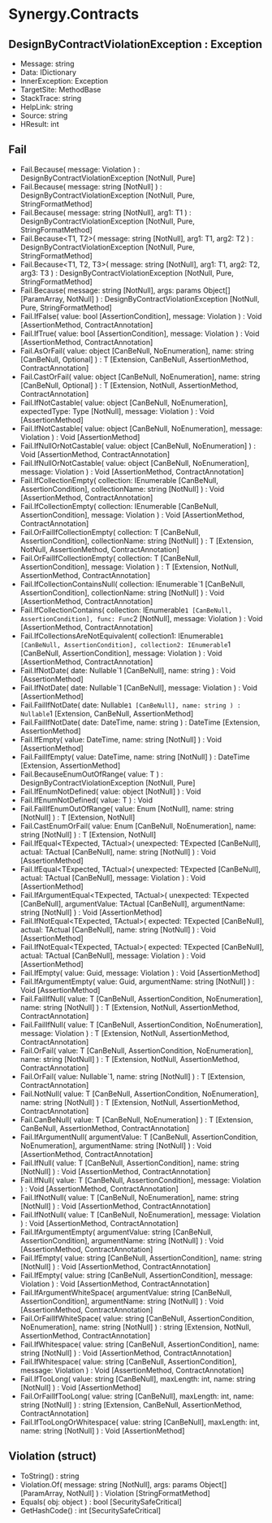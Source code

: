 # Synergy.Contracts

## DesignByContractViolationException : Exception
 - Message: string
 - Data: IDictionary
 - InnerException: Exception
 - TargetSite: MethodBase
 - StackTrace: string
 - HelpLink: string
 - Source: string
 - HResult: int

## Fail
 - Fail.Because(
      message: Violation
   ) : DesignByContractViolationException [NotNull, Pure]
 - Fail.Because(
      message: string [NotNull]
   ) : DesignByContractViolationException [NotNull, Pure, StringFormatMethod]
 - Fail.Because<T1>(
      message: string [NotNull],
      arg1: T1
   ) : DesignByContractViolationException [NotNull, Pure, StringFormatMethod]
 - Fail.Because<T1, T2>(
      message: string [NotNull],
      arg1: T1,
      arg2: T2
   ) : DesignByContractViolationException [NotNull, Pure, StringFormatMethod]
 - Fail.Because<T1, T2, T3>(
      message: string [NotNull],
      arg1: T1,
      arg2: T2,
      arg3: T3
   ) : DesignByContractViolationException [NotNull, Pure, StringFormatMethod]
 - Fail.Because(
      message: string [NotNull],
      args: params Object[] [ParamArray, NotNull]
   ) : DesignByContractViolationException [NotNull, Pure, StringFormatMethod]
 - Fail.IfFalse(
      value: bool [AssertionCondition],
      message: Violation
   ) : Void [AssertionMethod, ContractAnnotation]
 - Fail.IfTrue(
      value: bool [AssertionCondition],
      message: Violation
   ) : Void [AssertionMethod, ContractAnnotation]
 - Fail.AsOrFail<T>(
      value: object [CanBeNull, NoEnumeration],
      name: string [CanBeNull, Optional]
   ) : T [Extension, CanBeNull, AssertionMethod, ContractAnnotation]
 - Fail.CastOrFail<T>(
      value: object [CanBeNull, NoEnumeration],
      name: string [CanBeNull, Optional]
   ) : T [Extension, NotNull, AssertionMethod, ContractAnnotation]
 - Fail.IfNotCastable(
      value: object [CanBeNull, NoEnumeration],
      expectedType: Type [NotNull],
      message: Violation
   ) : Void [AssertionMethod]
 - Fail.IfNotCastable<T>(
      value: object [CanBeNull, NoEnumeration],
      message: Violation
   ) : Void [AssertionMethod]
 - Fail.IfNullOrNotCastable<T>(
      value: object [CanBeNull, NoEnumeration]
   ) : Void [AssertionMethod, ContractAnnotation]
 - Fail.IfNullOrNotCastable<T>(
      value: object [CanBeNull, NoEnumeration],
      message: Violation
   ) : Void [AssertionMethod, ContractAnnotation]
 - Fail.IfCollectionEmpty(
      collection: IEnumerable [CanBeNull, AssertionCondition],
      collectionName: string [NotNull]
   ) : Void [AssertionMethod, ContractAnnotation]
 - Fail.IfCollectionEmpty(
      collection: IEnumerable [CanBeNull, AssertionCondition],
      message: Violation
   ) : Void [AssertionMethod, ContractAnnotation]
 - Fail.OrFailIfCollectionEmpty<T>(
      collection: T [CanBeNull, AssertionCondition],
      collectionName: string [NotNull]
   ) : T [Extension, NotNull, AssertionMethod, ContractAnnotation]
 - Fail.OrFailIfCollectionEmpty<T>(
      collection: T [CanBeNull, AssertionCondition],
      message: Violation
   ) : T [Extension, NotNull, AssertionMethod, ContractAnnotation]
 - Fail.IfCollectionContainsNull<T>(
      collection: IEnumerable`1 [CanBeNull, AssertionCondition],
      collectionName: string [NotNull]
   ) : Void [AssertionMethod, ContractAnnotation]
 - Fail.IfCollectionContains<T>(
      collection: IEnumerable`1 [CanBeNull, AssertionCondition],
      func: Func`2 [NotNull],
      message: Violation
   ) : Void [AssertionMethod, ContractAnnotation]
 - Fail.IfCollectionsAreNotEquivalent<T>(
      collection1: IEnumerable`1 [CanBeNull, AssertionCondition],
      collection2: IEnumerable`1 [CanBeNull, AssertionCondition],
      message: Violation
   ) : Void [AssertionMethod, ContractAnnotation]
 - Fail.IfNotDate(
      date: Nullable`1 [CanBeNull],
      name: string
   ) : Void [AssertionMethod]
 - Fail.IfNotDate(
      date: Nullable`1 [CanBeNull],
      message: Violation
   ) : Void [AssertionMethod]
 - Fail.FailIfNotDate(
      date: Nullable`1 [CanBeNull],
      name: string
   ) : Nullable`1 [Extension, CanBeNull, AssertionMethod]
 - Fail.FailIfNotDate(
      date: DateTime,
      name: string
   ) : DateTime [Extension, AssertionMethod]
 - Fail.IfEmpty(
      value: DateTime,
      name: string [NotNull]
   ) : Void [AssertionMethod]
 - Fail.FailIfEmpty(
      value: DateTime,
      name: string [NotNull]
   ) : DateTime [Extension, AssertionMethod]
 - Fail.BecauseEnumOutOfRange<T>(
      value: T
   ) : DesignByContractViolationException [NotNull, Pure]
 - Fail.IfEnumNotDefined<T>(
      value: object [NotNull]
   ) : Void
 - Fail.IfEnumNotDefined<T>(
      value: T
   ) : Void
 - Fail.FailIfEnumOutOfRange<T>(
      value: Enum [NotNull],
      name: string [NotNull]
   ) : T [Extension, NotNull]
 - Fail.CastEnumOrFail<T>(
      value: Enum [CanBeNull, NoEnumeration],
      name: string [NotNull]
   ) : T [Extension, NotNull]
 - Fail.IfEqual<TExpected, TActual>(
      unexpected: TExpected [CanBeNull],
      actual: TActual [CanBeNull],
      name: string [NotNull]
   ) : Void [AssertionMethod]
 - Fail.IfEqual<TExpected, TActual>(
      unexpected: TExpected [CanBeNull],
      actual: TActual [CanBeNull],
      message: Violation
   ) : Void [AssertionMethod]
 - Fail.IfArgumentEqual<TExpected, TActual>(
      unexpected: TExpected [CanBeNull],
      argumentValue: TActual [CanBeNull],
      argumentName: string [NotNull]
   ) : Void [AssertionMethod]
 - Fail.IfNotEqual<TExpected, TActual>(
      expected: TExpected [CanBeNull],
      actual: TActual [CanBeNull],
      name: string [NotNull]
   ) : Void [AssertionMethod]
 - Fail.IfNotEqual<TExpected, TActual>(
      expected: TExpected [CanBeNull],
      actual: TActual [CanBeNull],
      message: Violation
   ) : Void [AssertionMethod]
 - Fail.IfEmpty(
      value: Guid,
      message: Violation
   ) : Void [AssertionMethod]
 - Fail.IfArgumentEmpty(
      value: Guid,
      argumentName: string [NotNull]
   ) : Void [AssertionMethod]
 - Fail.FailIfNull<T>(
      value: T [CanBeNull, AssertionCondition, NoEnumeration],
      name: string [NotNull]
   ) : T [Extension, NotNull, AssertionMethod, ContractAnnotation]
 - Fail.FailIfNull<T>(
      value: T [CanBeNull, AssertionCondition, NoEnumeration],
      message: Violation
   ) : T [Extension, NotNull, AssertionMethod, ContractAnnotation]
 - Fail.OrFail<T>(
      value: T [CanBeNull, AssertionCondition, NoEnumeration],
      name: string [NotNull]
   ) : T [Extension, NotNull, AssertionMethod, ContractAnnotation]
 - Fail.OrFail<T>(
      value: Nullable`1,
      name: string [NotNull]
   ) : T [Extension, ContractAnnotation]
 - Fail.NotNull<T>(
      value: T [CanBeNull, AssertionCondition, NoEnumeration],
      name: string [NotNull]
   ) : T [Extension, NotNull, AssertionMethod, ContractAnnotation]
 - Fail.CanBeNull<T>(
      value: T [CanBeNull, NoEnumeration]
   ) : T [Extension, CanBeNull, AssertionMethod, ContractAnnotation]
 - Fail.IfArgumentNull<T>(
      argumentValue: T [CanBeNull, AssertionCondition, NoEnumeration],
      argumentName: string [NotNull]
   ) : Void [AssertionMethod, ContractAnnotation]
 - Fail.IfNull<T>(
      value: T [CanBeNull, AssertionCondition],
      name: string [NotNull]
   ) : Void [AssertionMethod, ContractAnnotation]
 - Fail.IfNull<T>(
      value: T [CanBeNull, AssertionCondition],
      message: Violation
   ) : Void [AssertionMethod, ContractAnnotation]
 - Fail.IfNotNull<T>(
      value: T [CanBeNull, NoEnumeration],
      name: string [NotNull]
   ) : Void [AssertionMethod, ContractAnnotation]
 - Fail.IfNotNull<T>(
      value: T [CanBeNull, NoEnumeration],
      message: Violation
   ) : Void [AssertionMethod, ContractAnnotation]
 - Fail.IfArgumentEmpty(
      argumentValue: string [CanBeNull, AssertionCondition],
      argumentName: string [NotNull]
   ) : Void [AssertionMethod, ContractAnnotation]
 - Fail.IfEmpty(
      value: string [CanBeNull, AssertionCondition],
      name: string [NotNull]
   ) : Void [AssertionMethod, ContractAnnotation]
 - Fail.IfEmpty(
      value: string [CanBeNull, AssertionCondition],
      message: Violation
   ) : Void [AssertionMethod, ContractAnnotation]
 - Fail.IfArgumentWhiteSpace(
      argumentValue: string [CanBeNull, AssertionCondition],
      argumentName: string [NotNull]
   ) : Void [AssertionMethod, ContractAnnotation]
 - Fail.OrFailIfWhiteSpace(
      value: string [CanBeNull, AssertionCondition, NoEnumeration],
      name: string [NotNull]
   ) : string [Extension, NotNull, AssertionMethod, ContractAnnotation]
 - Fail.IfWhitespace(
      value: string [CanBeNull, AssertionCondition],
      name: string [NotNull]
   ) : Void [AssertionMethod, ContractAnnotation]
 - Fail.IfWhitespace(
      value: string [CanBeNull, AssertionCondition],
      message: Violation
   ) : Void [AssertionMethod, ContractAnnotation]
 - Fail.IfTooLong(
      value: string [CanBeNull],
      maxLength: int,
      name: string [NotNull]
   ) : Void [AssertionMethod]
 - Fail.OrFailIfTooLong(
      value: string [CanBeNull],
      maxLength: int,
      name: string [NotNull]
   ) : string [Extension, CanBeNull, AssertionMethod, ContractAnnotation]
 - Fail.IfTooLongOrWhitespace(
      value: string [CanBeNull],
      maxLength: int,
      name: string [NotNull]
   ) : Void [AssertionMethod]

## Violation (struct)
 - ToString() : string
 - Violation.Of(
      message: string [NotNull],
      args: params Object[] [ParamArray, NotNull]
   ) : Violation [StringFormatMethod]
 - Equals(
      obj: object
   ) : bool [SecuritySafeCritical]
 - GetHashCode() : int [SecuritySafeCritical]


